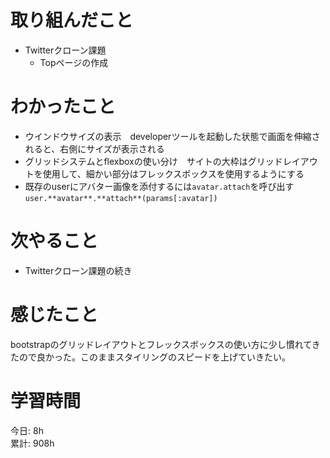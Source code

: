 # 取り組んだこと       
- Twitterクローン課題
  - Topページの作成    
# わかったこと  
- ウインドウサイズの表示　developerツールを起動した状態で画面を伸縮されると、右側にサイズが表示される
- グリッドシステムとflexboxの使い分け　サイトの大枠はグリッドレイアウトを使用して、細かい部分はフレックスボックスを使用するようにする
- 既存のuserにアバター画像を添付するには`avatar.attach`を呼び出す  
    `user.**avatar**.**attach**(params[:avatar])` 
# 次やること  
- Twitterクローン課題の続き  
# 感じたこと 
bootstrapのグリッドレイアウトとフレックスボックスの使い方に少し慣れてきたので良かった。このままスタイリングのスピードを上げていきたい。  
# 学習時間 
今日: 8h                   
累計: 908h            
